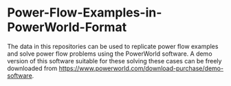 # Power-Flow-Examples-in-PowerWorld-Format

The data in this repositories can be used to replicate power flow examples and solve power flow problems using the PowerWorld software.
A demo version of this software suitable for these solving these cases can be freely downloaded from https://www.powerworld.com/download-purchase/demo-software.


